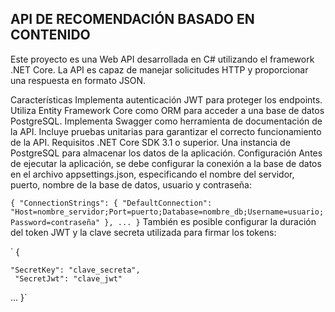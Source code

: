## API DE RECOMENDACIÓN BASADO EN CONTENIDO

Este proyecto es una Web API desarrollada en C# utilizando el framework .NET Core. La API es capaz de manejar solicitudes HTTP y proporcionar una respuesta en formato JSON.

Características
Implementa autenticación JWT para proteger los endpoints.
Utiliza Entity Framework Core como ORM para acceder a una base de datos PostgreSQL.
Implementa Swagger como herramienta de documentación de la API.
Incluye pruebas unitarias para garantizar el correcto funcionamiento de la API.
Requisitos
.NET Core SDK 3.1 o superior.
Una instancia de PostgreSQL para almacenar los datos de la aplicación.
Configuración
Antes de ejecutar la aplicación, se debe configurar la conexión a la base de datos en el archivo appsettings.json, especificando el nombre del servidor, puerto, nombre de la base de datos, usuario y contraseña:

`
{
  "ConnectionStrings": {
    "DefaultConnection": "Host=nombre_servidor;Port=puerto;Database=nombre_db;Username=usuario;Password=contraseña"
  },
  ...
}
`
También es posible configurar la duración del token JWT y la clave secreta utilizada para firmar los tokens:

`
{

    "SecretKey": "clave_secreta",
     "SecretJwt": "clave_jwt"

  ...
}`
